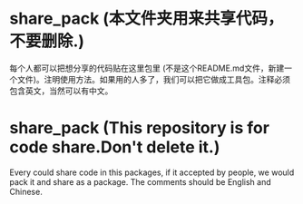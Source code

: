 # share_pack (本文件夹用来共享代码，不要删除.)

每个人都可以把想分享的代码贴在这里包里 (不是这个README.md文件，新建一个文件)。注明使用方法。如果用的人多了，我们可以把它做成工具包。注释必须包含英文，当然可以有中文。

# share_pack (This repository is for code share.Don't delete it.)

Every could share code in this packages, if it accepted by people, we would pack it and share as a package. The comments should be English and Chinese.
